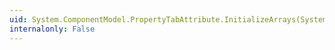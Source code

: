 ```yaml
---
uid: System.ComponentModel.PropertyTabAttribute.InitializeArrays(System.Type[],System.ComponentModel.PropertyTabScope[])
internalonly: False
---
```

